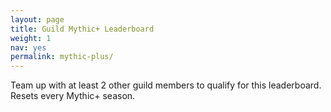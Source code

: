 ```yaml
---
layout: page
title: Guild Mythic+ Leaderboard
weight: 1
nav: yes
permalink: mythic-plus/
---
```

<p class="leaderboard-description">Team up with at least 2 other guild members to qualify for this leaderboard. Resets every Mythic+ season.</p>
<ol id="gmih-leaderboard"></ol>
<script>
  var dungeonInfo = {
    "Atal'Dazar": {
      "1-star": 1800000,
      "2-stars": 1440000,
      "3-stars": 1080000,
      safeName: 'atal-dazar'
    },
    "Freehold": {
      "1-star": 1980000,
      "2-stars": 1584000,
      "3-stars": 1188000,
      safeName: 'freehold'
    },
    "Kings' Rest": {
      "1-star": 2520000,
      "2-stars": 2016000,
      "3-stars": 1512000,
      safeName: 'kings-rest'
    },
    "Operation: Mechagon - Junkyard": {
      "1-star": 2280000,
      "2-stars": 1824000,
      "3-stars": 1358000,
      safeName: 'junkyard'
    },
    "Operation: Mechagon - Workshop": {
      "1-star": 1920000,
      "2-stars": 1536000,
      "3-stars": 1152000,
      safeName: 'workshop'
    },
    "Shrine of the Storm": {
      "1-star": 2520000,
      "2-stars": 2016000,
      "3-stars": 1512000,
      safeName: 'shrine'
    },
    "Siege of Boralus": {
      "1-star": 2160000,
      "2-stars": 1728000,
      "3-stars": 1296000,
      safeName: 'siege'
    },
    "Temple of Sethraliss": {
      "1-star": 2160000,
      "2-stars": 1728000,
      "3-stars": 1296000,
      safeName: 'temple'
    },
    "The MOTHERLODE!!": {
      "1-star": 2340000,
      "2-stars": 1872000,
      "3-stars": 1404000,
      safeName: 'motherlode'
    },
    "The Underrot": {
      "1-star": 1980000,
      "2-stars": 1584000,
      "3-stars": 1188000,
      safeName: 'underrot'
    },
    "Tol Dagor": {
      "1-star": 2160000,
      "2-stars": 1728000,
      "3-stars": 1296000,
      safeName: 'tol-dagor'
    },
    "Waycrest Manor": {
      "1-star": 2340000,
      "2-stars": 1872000,
      "3-stars": 1404000,
      safeName: 'waycrest-manor'
    }
  }

  function convertMS(milliseconds) {
    var day, hour, minute, seconds, over;
    
    if (milliseconds < 0) {
      milliseconds = Math.abs(milliseconds);
      over = true;
    }

    seconds = Math.floor(milliseconds / 1000);
    minute = Math.floor(seconds / 60);
    seconds = seconds % 60;
    hour = Math.floor(minute / 60);
    minute = minute % 60;
    day = Math.floor(hour / 24);
    hour = hour % 24;
    
    return `${hour}:${minute < 10 ? '0' : ''}${minute}:${seconds < 10 ? '0' : ''}${seconds}`;
}



function convertMSTooltip(milliseconds) {
    var day, hour, minute, seconds, over;
    
    if (milliseconds < 0) {
      milliseconds = Math.abs(milliseconds);
      over = true;
    }

    seconds = Math.floor(milliseconds / 1000);
    minute = Math.floor(seconds / 60);
    seconds = seconds % 60;
    hour = Math.floor(minute / 60);
    minute = minute % 60;
    day = Math.floor(hour / 24);
    hour = hour % 24;
    
    return `${over ? 'Over by ' : 'Under by '}${hour}:${minute < 10 ? '0' : ''}${minute}:${seconds < 10 ? '0' : ''}${seconds}`;
}

function timeDiff(curr, prev) {
  var ms_Min = 60 * 1000; // milliseconds in Minute 
  var ms_Hour = ms_Min * 60; // milliseconds in Hour 
  var ms_Day = ms_Hour * 24; // milliseconds in day 
  var ms_Mon = ms_Day * 30; // milliseconds in Month 
  var ms_Yr = ms_Day * 365; // milliseconds in Year 
  var diff = curr - prev; //difference between dates. 
  // If the diff is less then milliseconds in a minute 
  if (diff < ms_Min) {
      return Math.round(diff / 1000) + ' seconds ago'; 

      // If the diff is less then milliseconds in a Hour 
  } else if (diff < ms_Hour) { 
      if (Math.round(diff / ms_Min) === 1) {
        return Math.round(diff / ms_Min) + ' minute ago'; 
      }
      return Math.round(diff / ms_Min) + ' minutes ago'; 

      // If the diff is less then milliseconds in a day 
  } else if (diff < ms_Day) { 
      if (Math.round(diff / ms_Hour) === 1) {
        return Math.round(diff / ms_Hour) + ' hour ago'; 
      }
      return Math.round(diff / ms_Hour) + ' hours ago'; 

      // If the diff is less then milliseconds in a Month 
  } else  if (diff < ms_Mon) { 
      if (Math.round(diff / ms_Day) === 1) {
        return Math.round(diff / ms_Day) + ' day ago'; 
      }
      return Math.round(diff / ms_Day) + ' days ago';
  } else if (diff < ms_Yr) {
      if (Math.round(diff / ms_Mon) === 1) {
        return Math.round(diff / ms_Mon) + ' month ago'; 
      }
      return Math.round(diff / ms_Mon) + ' months ago'; 
  } else { 
    if (Math.round(diff / ms_Yr) === 1) {
      return Math.round(diff / ms_Yr) + ' year ago';
    }
      return Math.round(diff / ms_Yr) + ' years ago'; 
  } 
} 

  function createLeaderboard(data) {
    var tankSpecs = ["Protection", "Vengeance", "Brewmaster", "Guardian", "Blood"];
    var healerSpecs = ["Restoration", "Mistweaver", "Holy", "Discipline"];


    data.sort(function (data1, data2) {
      // Sort by Key Difficulty
      if (parseInt(data1.Key) < parseInt(data2.Key)) return 1;
      if (parseInt(data1.Key) > parseInt(data2.Key)) return -1;

      // Sort by duration
      if (dungeonInfo[data1.Dungeon]["1-star"] - parseInt(data1.Duration) > dungeonInfo[data2.Dungeon]["1-star"] - parseInt(data2.Duration)) return -1;
      if (dungeonInfo[data1.Dungeon]["1-star"] - parseInt(data1.Duration) < dungeonInfo[data2.Dungeon]["1-star"] - parseInt(data2.Duration)) return 1;

    }).forEach(function(guildRun) {
      var stars = "";
      var group = {
        tank: {
        },
        healer: {
        },
        dps: []
      };
      var groupMembers = [[guildRun.Member1, guildRun["Member1-Spec"], guildRun["Member1-Guild"]], [guildRun.Member2, guildRun["Member2-Spec"], guildRun["Member2-Guild"]], [guildRun.Member3, guildRun["Member3-Spec"], guildRun["Member3-Guild"]], [guildRun.Member4, guildRun["Member4-Spec"], guildRun["Member4-Guild"]], [guildRun.Member5, guildRun["Member5-Spec"], guildRun["Member5-Guild"]]];
      groupMembers.forEach(function(member) {
        if (tankSpecs.includes(member[1])) {
          group.tank = {
            name: decodeURIComponent(member[0]),
            member: member[2]
          };
        } else if (healerSpecs.includes(member[1])) {
          group.healer = {
            name: decodeURIComponent(member[0]),
            member: member[2]
          }
        } else {
          group.dps.push({
            name:decodeURIComponent(member[0]),
            member: member[2]
          });
        }
      });
      
      if(guildRun.Duration <= dungeonInfo[guildRun.Dungeon]["1-star"]) {
        if(guildRun.Duration <= dungeonInfo[guildRun.Dungeon]["3-star"]) {
          stars = "three-star";
        } else if(guildRun.Duration <= dungeonInfo[guildRun.Dungeon]["2-star"]) {
          stars = "two-star";
        } else {
          stars = "one-star";
        }
      }


      var run = document.createElement('li');
      run.classList.add('guild-run', `guild-run--${dungeonInfo[guildRun.Dungeon].safeName}`);
      var runHTML = `<div class="guild-run__container"><div class="dungeon-details">
        <h2 class="dungeon-name"><span class="dungeon-level">+${guildRun.Key}</span> ${guildRun.Dungeon}</h2>
        <div class="dungeon-details__container">
          <div class="timer">
            <div class="timer__time"><svg fill="#000000" xmlns="http://www.w3.org/2000/svg" xmlns:xlink="http://www.w3.org/1999/xlink" version="1.1" x="0px" y="0px" viewBox="0 0 100 100" style="enable-background:new 0 0 100 100;" xml:space="preserve"><style type="text/css">.st0{fill:none;}</style><rect class="st0" width="100" height="100"></rect><path d="M74.8,30.5c-0.3-0.3-0.7-0.7-1.1-1l1-1.3l0.6,0.5c0.6,0.4,1.4,0.3,1.8-0.2l1.8-2.3c0.4-0.6,0.3-1.4-0.2-1.8l-3.6-2.8  l-3.6-2.8c-0.6-0.4-1.4-0.3-1.8,0.2L68,21.1c-0.4,0.6-0.3,1.4,0.2,1.8l0.6,0.5l-1.2,1.5c-3.6-2.1-7.7-3.6-11.8-4.2v-2.9h1.1  c1.1,0,2-0.9,2-2v-4.1c0-1.1-0.9-2-2-2h-4h-9.6c-1.1,0-2,0.9-2,2v4.1c0,1.1,0.9,2,2,2h1.1v2.9c-4.2,0.7-8.2,2.1-11.8,4.2l-1.2-1.5  l0.6-0.5c0.6-0.4,0.7-1.3,0.2-1.8l-1.8-2.3c-0.4-0.6-1.3-0.7-1.8-0.2l-3.6,2.8l-3.6,2.8c-0.6,0.4-0.7,1.3-0.2,1.8l1.8,2.3  c0.4,0.6,1.3,0.7,1.8,0.2l0.6-0.5l1,1.3c-0.4,0.3-0.7,0.7-1.1,1c-6.6,6.6-10.3,15.4-10.3,24.8s3.6,18.2,10.3,24.8  c6.6,6.6,15.4,10.3,24.8,10.3s18.2-3.6,24.8-10.3c6.6-6.6,10.3-15.4,10.3-24.8S81.4,37.1,74.8,30.5z M50,85  c-16.4,0-29.8-13.4-29.8-29.8c0-16.4,13.4-29.8,29.8-29.8s29.8,13.4,29.8,29.8C79.8,71.7,66.4,85,50,85z"></path><path d="M50,30.5v24.8h24.8C74.8,41.6,63.7,30.5,50,30.5z"></path></svg>${convertMS(guildRun.Duration)}<span class="duration-tooltip">${convertMSTooltip(dungeonInfo[guildRun.Dungeon]["1-star"] - guildRun.Duration)}</span></div>
            <div class="timer__stars ${stars}">
              <svg class="svg-inline--fa fa-star fa-w-18" aria-hidden="true" data-prefix="fas" data-icon="star" role="img" xmlns="http://www.w3.org/2000/svg" viewBox="0 0 576 512" data-fa-i2svg=""><path fill="" d="M259.3 17.8L194 150.2 47.9 171.5c-26.2 3.8-36.7 36.1-17.7 54.6l105.7 103-25 145.5c-4.5 26.3 23.2 46 46.4 33.7L288 439.6l130.7 68.7c23.2 12.2 50.9-7.4 46.4-33.7l-25-145.5 105.7-103c19-18.5 8.5-50.8-17.7-54.6L382 150.2 316.7 17.8c-11.7-23.6-45.6-23.9-57.4 0z"></path></svg>
              <svg class="svg-inline--fa fa-star fa-w-18" aria-hidden="true" data-prefix="fas" data-icon="star" role="img" xmlns="http://www.w3.org/2000/svg" viewBox="0 0 576 512" data-fa-i2svg=""><path fill="" d="M259.3 17.8L194 150.2 47.9 171.5c-26.2 3.8-36.7 36.1-17.7 54.6l105.7 103-25 145.5c-4.5 26.3 23.2 46 46.4 33.7L288 439.6l130.7 68.7c23.2 12.2 50.9-7.4 46.4-33.7l-25-145.5 105.7-103c19-18.5 8.5-50.8-17.7-54.6L382 150.2 316.7 17.8c-11.7-23.6-45.6-23.9-57.4 0z"></path></svg>
              <svg class="svg-inline--fa fa-star fa-w-18" aria-hidden="true" data-prefix="fas" data-icon="star" role="img" xmlns="http://www.w3.org/2000/svg" viewBox="0 0 576 512" data-fa-i2svg=""><path fill="" d="M259.3 17.8L194 150.2 47.9 171.5c-26.2 3.8-36.7 36.1-17.7 54.6l105.7 103-25 145.5c-4.5 26.3 23.2 46 46.4 33.7L288 439.6l130.7 68.7c23.2 12.2 50.9-7.4 46.4-33.7l-25-145.5 105.7-103c19-18.5 8.5-50.8-17.7-54.6L382 150.2 316.7 17.8c-11.7-23.6-45.6-23.9-57.4 0z"></path></svg>
            </div>
          </div>
          <ul class="affixes">
            ${guildRun.Affix1 ? `<li class="${guildRun.Affix1.toLowerCase()}"><span>${guildRun.Affix1}</span></li>`: ''}
            ${guildRun.Affix2 ? `<li class="${guildRun.Affix2.toLowerCase()}"><span>${guildRun.Affix2}</span></li>`: ''}
            ${guildRun.Affix3 ? `<li class="${guildRun.Affix3.toLowerCase()}"><span>${guildRun.Affix3}</span></li>`: ''}
            ${guildRun.Affix4 ? `<li class="${guildRun.Affix4.toLowerCase()}"><span>${guildRun.Affix4}</span></li>`: ''}
          </ul>
          <div class="date-information__container"><svg xmlns="http://www.w3.org/2000/svg" data-name="Layer 1" viewBox="0 0 64 64" x="0px" y="0px"><title>Artboard 43</title><path d="M58.4567,7.6694H50.1889v3.5432a4.9606,4.9606,0,1,1-9.9212,0V7.6694H23.7322v3.5432a4.9606,4.9606,0,1,1-9.9211,0V7.6694H5.5433A3.5446,3.5446,0,0,0,2,11.2126V58.4568A3.5474,3.5474,0,0,0,5.5433,62H58.4567A3.5474,3.5474,0,0,0,62,58.4568V11.2126A3.5446,3.5446,0,0,0,58.4567,7.6694Zm2.126,50.7874a2.1285,2.1285,0,0,1-2.126,2.1258H5.5433a2.1285,2.1285,0,0,1-2.126-2.1258V22.3148H60.5827ZM15.2284,11.2126V5.5434a3.5433,3.5433,0,0,1,7.0866,0v5.6692a3.5433,3.5433,0,1,1-7.0866,0Zm26.4566,0V5.5434a3.5433,3.5433,0,1,1,7.0866,0v5.6692a3.5433,3.5433,0,1,1-7.0866,0ZM26.5669,44.2834V38.614a.7088.7088,0,0,1,.7087-.7084h9.4488a.7088.7088,0,0,1,.7087.7084v5.6694a.7091.7091,0,0,1-.7087.7089H27.2756A.709.709,0,0,1,26.5669,44.2834Zm0-11.3385V27.2757a.7089.7089,0,0,1,.7087-.7088h9.4488a.7089.7089,0,0,1,.7087.7088v5.6692a.7089.7089,0,0,1-.7087.7087H27.2756A.7088.7088,0,0,1,26.5669,32.9449Zm0,22.6772V49.9528a.7088.7088,0,0,1,.7087-.7087h9.4488a.7089.7089,0,0,1,.7087.7087v5.6693a.7089.7089,0,0,1-.7087.7085H27.2756A.7088.7088,0,0,1,26.5669,55.6221ZM43.5748,44.2834V38.614a.7088.7088,0,0,1,.7087-.7084h9.4488a.7088.7088,0,0,1,.7087.7084v5.6694a.7091.7091,0,0,1-.7087.7089H44.2835A.709.709,0,0,1,43.5748,44.2834Zm0-11.3385V27.2757a.7089.7089,0,0,1,.7087-.7088h9.4488a.7089.7089,0,0,1,.7087.7088v5.6692a.7089.7089,0,0,1-.7087.7087H44.2835A.7088.7088,0,0,1,43.5748,32.9449Zm0,22.6772V49.9528a.7088.7088,0,0,1,.7087-.7087h9.4488a.7089.7089,0,0,1,.7087.7087v5.6693a.7089.7089,0,0,1-.7087.7085H44.2835A.7088.7088,0,0,1,43.5748,55.6221ZM9.559,44.2834V38.614a.7088.7088,0,0,1,.7087-.7084h9.4488a.7088.7088,0,0,1,.7087.7084v5.6694a.709.709,0,0,1-.7087.7089H10.2677A.7091.7091,0,0,1,9.559,44.2834Zm0-11.3385V27.2757a.7089.7089,0,0,1,.7087-.7088h9.4488a.7089.7089,0,0,1,.7087.7088v5.6692a.7088.7088,0,0,1-.7087.7087H10.2677A.7089.7089,0,0,1,9.559,32.9449Zm0,22.6772V49.9528a.7089.7089,0,0,1,.7087-.7087h9.4488a.7088.7088,0,0,1,.7087.7087v5.6693a.7088.7088,0,0,1-.7087.7085H10.2677A.7089.7089,0,0,1,9.559,55.6221Z"></path></svg><div class="date-information">${timeDiff(Date.now(),guildRun.Timestamp)}<span class="timestamp">${new Date(guildRun.Timestamp).toLocaleString("en-US", {timeZone: "America/Los_Angeles", year: 'numeric', month: 'long', day: 'numeric', timeZoneName: 'short', hour: 'numeric', minute: 'numeric', second: 'numeric'})}</span></div></div>
        </div>
      </div>
      <ul class="dungeon-group">
        <li class="dungeon-group-icon dungeon-group-icon--tank member--${group.tank.member}">${group.tank.name}</li>
        <li class="dungeon-group-icon dungeon-group-icon--healer member--${group.healer.member}">${group.healer.name}</li>
        <li class="dungeon-group-icon dungeon-group-icon--dps member--${group.dps[0].member}">${group.dps[0].name}</li>
        <li class="dungeon-group-icon dungeon-group-icon--dps member--${group.dps[1].member}">${group.dps[1].name}</li>
        <li class="dungeon-group-icon dungeon-group-icon--dps member--${group.dps[2].member}">${group.dps[2].name}</li>   
      </ul></div>`;

      run.innerHTML = runHTML;
      document.querySelector('#gmih-leaderboard').appendChild(run);


    })
  }

  document.addEventListener('DOMContentLoaded', function(event) {
    fetch('/data/leaderboard.json')
      .then(response => response.json())
      .then(data => createLeaderboard(data));
  })
</script>
